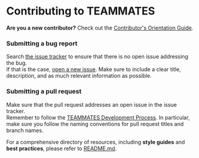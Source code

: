 # Contributing to TEAMMATES
**Are you a new contributor?** Check out the [Contributor's Orientation Guide][COG].

[COG]: /devdocs/orientation-guide.md

### Submitting a bug report
Search [the issue tracker][issue tracker] to ensure that there is no open issue addressing the bug.  
If that is the case, [open a new issue][new issue]. Make sure to include a clear title, description, and as much relevant information as possible.

[issue tracker]: https://github.com/TEAMMATES/teammates/issues
[new issue]: https://github.com/TEAMMATES/teammates/issues/new

### Submitting a pull request
Make sure that the pull request addresses an open issue in the issue tracker.  
Remember to follow the [TEAMMATES Development Process][dev]. In particular, make sure you follow the naming
conventions for pull request titles and branch names.

[dev]: /devdocs/process.md

For a comprehensive directory of resources, including **style guides** and **best practices**, please refer to [README.md][readme].

[readme]: /README.md
